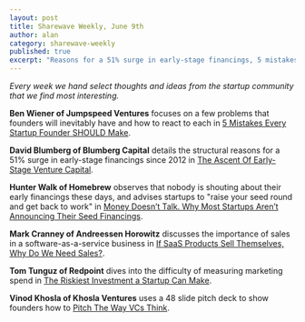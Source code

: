 ```yaml
---
layout: post
title: Sharewave Weekly, June 9th
author: alan
category: sharewave-weekly
published: true
excerpt: "Reasons for a 51% surge in early-stage financings, 5 mistakes every founder should make, the difficulty of measuring marketing spend, and Vinod Khosla's advice on how to pitch in this edition of the Sharewave Weekly."
---
```

*Every week we hand select thoughts and ideas from the startup community that we find most interesting.*

**Ben Wiener of Jumpspeed Ventures** focuses on a few problems that founders will inevitably have and how to react to each in [5 Mistakes Every Startup Founder SHOULD Make](http://onstartups.com/5-mistakes-every-startup-founder-should-make).

**David Blumberg of Blumberg Capital** details the structural reasons for a 51% surge in early-stage financings since 2012 in [The Ascent Of Early-Stage Venture Capital](http://techcrunch.com/2014/06/07/the-ascent-of-early-stage-venture-capital/).

**Hunter Walk of Homebrew** observes that nobody is shouting about their early financings these days, and advises startups to "raise your seed round and get back to work" in [Money Doesn’t Talk. Why Most Startups Aren’t Announcing Their Seed Financings](http://hunterwalk.com/2014/06/07/money-doesnt-talk-why-most-startups-arent-announcing-their-seed-financings/).

**Mark Cranney of Andreessen Horowitz** discusses the importance of sales in a software-as-a-service business in [If SaaS Products Sell Themselves, Why Do We Need Sales?](http://a16z.com/2014/05/30/selling-saas-products-dont-sell-themselves/).

**Tom Tunguz of Redpoint** dives into the difficulty of measuring marketing spend in [The Riskiest Investment a Startup Can Make](http://tomtunguz.com/marketing-capital-at-risk/).

**Vinod Khosla of Khosla Ventures** uses a 48 slide pitch deck to show founders how to [Pitch The Way VCs Think](http://www.khoslaventures.com/wp-content/uploads/Vinod-Khosla-2014.5.20_Pitch-the-Way-VCs-think_KVSummit_alt.pdf).